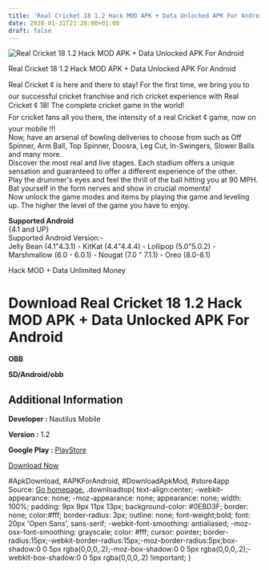 ```yaml
---
title: 'Real Cricket 18 1.2 Hack MOD APK + Data Unlocked APK For Android'
date: 2020-01-31T21:28:00+01:00
draft: false
---
```


![Real Cricket 18 1.2 Hack MOD APK + Data Unlocked APK For Android](https://i0.wp.com/apkhome.net/wp-content/uploads/2018/06/Real-Cricket-18-1.2.png "Real Cricket 18 1.2 Hack MOD APK + Data Unlocked APK For Android")

  

Real Cricket 18 1.2 Hack MOD APK + Data Unlocked APK For Android

Real Cricket ¢ is here and there to stay! For the first time, we bring you to our successful cricket franchise and rich cricket experience with Real Cricket ¢ 18! The complete cricket game in the world!  
For cricket fans all you there, the intensity of a real Cricket ¢ game, now on your mobile !!!  
Now, have an arsenal of bowling deliveries to choose from such as Off Spinner, Arm Ball, Top Spinner, Doosra, Leg Cut, In-Swingers, Slower Balls and many more.  
Discover the most real and live stages. Each stadium offers a unique sensation and guaranteed to offer a different experience of the other.  
Play the drummer's eyes and feel the thrill of the ball hitting you at 90 MPH. Bat yourself in the form nerves and show in crucial moments!  
Now unlock the game modes and items by playing the game and leveling up. The higher the level of the game you have to enjoy.

**Supported Android**  
{4.1 and UP}  
Supported Android Version:-  
Jelly Bean (4.1"4.3.1) - KitKat (4.4"4.4.4) - Lollipop (5.0"5.0.2) - Marshmallow (6.0 - 6.0.1) - Nougat (7.0 " 7.1.1) - Oreo (8.0-8.1)

Hack MOD + Data Unlimited Money

Download Real Cricket 18 1.2 Hack MOD APK + Data Unlocked APK For Android
=========================================================================

**OBB**

**SD/Android/obb**

Additional Information
----------------------

**Developer :** Nautilus Mobile

**Version :** 1.2

**Google Play :** [PlayStore](https://play.google.com/store/apps/details?id=com.nautilus.RealCricket3D)

  

[Download Now](https://store4app.co/post/real-cricket-18-1-2-hack-mod-apk-data-unlocked-apk-for-android_1573670803)

  
#ApkDownload, #APKForAndroid, #DownloadApkMod, #store4app  
Source: [Go homepage.](https://store4app.co/post/real-cricket-18-1-2-hack-mod-apk-data-unlocked-apk-for-android_1573670803) .downloadtop{ text-align:center; -webkit-appearance: none; -moz-appearance: none; appearance: none; width: 100%; padding: 9px 9px 11px 13px; background-color: #0EBD3F; border: none; color:#fff; border-radius: 3px; outline: none; font-weight;bold; font: 20px 'Open Sans', sans-serif; -webkit-font-smoothing: antialiased; -moz-osx-font-smoothing: grayscale; color: #fff; cursor: pointer; border-radius:15px;-webkit-border-radius:15px;-moz-border-radius:5px;box-shadow:0 0 5px rgba(0,0,0,.2);-moz-box-shadow:0 0 5px rgba(0,0,0,.2);-webkit-box-shadow:0 0 5px rgba(0,0,0,.2) !important; }